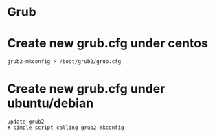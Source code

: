 # Grub 

# Create new grub.cfg under centos
```
grub2-mkconfig > /boot/grub2/grub.cfg 
```

# Create new grub.cfg under ubuntu/debian  
```
update-grub2 
# simple script calling grub2-mkconfig 
```
